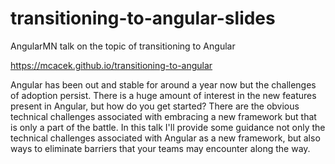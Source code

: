 # transitioning-to-angular-slides
AngularMN talk on the topic of transitioning to Angular

https://mcacek.github.io/transitioning-to-angular

Angular has been out and stable for around a year now but the challenges of adoption persist. There is a huge amount of interest in the new features present in Angular, but how do you get started? There are the obvious technical challenges associated with embracing a new framework but that is only a part of the battle. In this talk I'll provide some guidance not only the technical challenges associated with Angular as a new framework, but also ways to eliminate barriers that your teams may encounter along the way.
